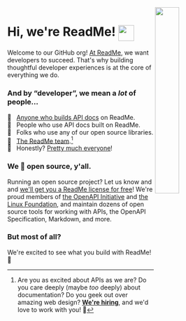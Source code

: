 <img align="right" width="33%" style="margin-bottom: 2em" src="http://owlbert.io/images/owlberts-png/Popper.psd.png">

# Hi, we're ReadMe! <img height=36 align=center src=https://cliply.co/wp-content/uploads/2019/06/391906110_WAVING_HAND_400px.gif>

Welcome to our GitHub org! [At ReadMe][readme], we want developers to succeed. That's why building thoughtful developer experiences is at the core of everything we do.

### And by “developer”, we mean a _lot_ of people…

:memo:   [Anyone who builds API docs](https://readme.com/customers) on ReadMe. <br>
:monocle_face:   People who use API docs built on ReadMe. <br>
:floppy_disk:   Folks who use any of our open source libraries. <br>
:dancers:   [The ReadMe team](https://readme.com/about).[^come-work-with-us] <br>
:rainbow:   Honestly? [Pretty much everyone](http://amiarealdeveloper.com)!

### We :blue_heart: open source, y'all.

Running an open source project? Let us know and and [we'll get you a ReadMe license for free](https://docs.readme.com/docs/upgrade-plan#open-source)! We're proud members of [the OpenAPI Initiative](https://www.openapis.org/) and [the Linux Foundation](https://www.linuxfoundation.org/), and maintain dozens of open source tools for working with APIs, the OpenAPI Specification, Markdown, and more.

### But most of all?

We're excited to see what you build with ReadMe! :owl:

[readme]: https://readme.com
[api]: https://github.com/readmeio/api "magically generates SDKs from an OpenAPI definition :magic_wand:"
[markdown]: https://github.com/readmeio/markdown "our ReadMe-flavored Markdown parser and React-based rendering engine :writing_hand:"
[rdme]: https://github.com/readmeio/rdme "the official ReadMe CLI and GitHub Action :shell:"

[^come-work-with-us]: Are you as excited about APIs as we are? Do you care deeply (maybe _too_ deeply) about documentation? Do you geek out over amazing web design? [**We're hiring**](https://readme.com/careers), and we'd love to work with you! 🎉
